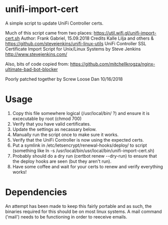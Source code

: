 
# unifi-import-cert

A simple script to update UniFi Controller certs.

Much of this script came from two places:
https://util.wifi.gl/unifi-import-cert.sh
Author: Frank Gabriel, 15.09.2018
Credits Kalle Lilja and others
&
https://github.com/stevejenkins/unifi-linux-utils
UniFi Controller SSL Certificate Import Script for Unix/Linux Systems
by Steve Jenkins <http://www.stevejenkins.com/>

Also, bits of code copied from:
 https://github.com/mitchellkrogza/nginx-ultimate-bad-bot-blocker

Poorly patched together by Screw Loose Dan 10/16/2018

# Usage

1. Copy this file somewhere logical (/usr/local/bin/ ?)
   and ensure it is excecutable by root (chmod 700)
2. Verify that you have valid certificates.
3. Update the settings as necassary below.
4. Manually run the script once to make sure it works.
5. Verify that the UniFi Controller is now using the expected certs.
6. Put a symlink in /etc/letsencrypt/renewal-hooks/deploy/ to script
    (something like ln -s /usr/local/bin/usr/local/bin/unifi-import-cert.sh)
7. Probably should do a dry run (certbot renew --dry-run) to ensure
    that the deploy hooks are seen (but they aren't run).
8. Have some coffee and wait for your certs to renew and verify everything works!

# Dependencies

An attempt has been made to keep this fairly portable and as such,
 the binaries required for this should be on most linux systems.
A mail command ('mail') needs to be functioning in order to reeceive emails.
